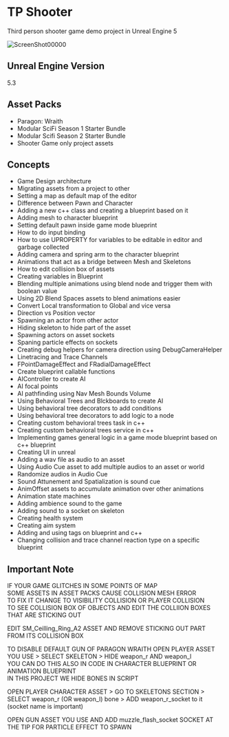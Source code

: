 # TP Shooter
Third person shooter game demo project in Unreal Engine 5

![ScreenShot00000](https://github.com/sinamhdn/unreal-tpshooter/assets/34884156/d21e86f9-b8b5-4bfb-8be8-cd8fbfb3084e)

## Unreal Engine Version
5.3

## Asset Packs
- Paragon: Wraith
- Modular SciFi Season 1 Starter Bundle
- Modular Scifi Season 2 Starter Bundle
- Shooter Game only project assets

## Concepts
- Game Design architecture
- Migrating assets from a project to other
- Setting a map as default map of the editor
- Difference between Pawn and Character
- Adding a new c++ class and creating a blueprint based on it
- Adding mesh to character blueprint
- Setting default pawn inside game mode blueprint
- How to do input binding
- How to use UPROPERTY for variables to be editable in editor and garbage collected
- Adding camera and spring arm to the character blueprint
- Animations that act as a bridge between Mesh and Skeletons
- How to edit collision box of assets
- Creating variables in Blueprint
- Blending multiple animations using blend node and trigger them with boolean value
- Using 2D Blend Spaces assets to blend animations easier
- Convert Local transformation to Global and vice versa
- Direction vs Position vector
- Spawning an actor from other actor
- Hiding skeleton to hide part of the asset
- Spawning actors on asset sockets
- Spaning particle effects on sockets
- Creating debug helpers for camera direction using DebugCameraHelper
- Linetracing and Trace Channels
- FPointDamageEffect and FRadialDamageEffect
- Create blueprint callable functions
- AIController to create AI
- AI focal points
- AI pathfinding using Nav Mesh Bounds Volume
- Using Behavioral Trees and Blckboards to create AI
- Using behavioral tree decorators to add conditions
- Using behavioral tree decorators to add logic to a node
- Creating custom behavioral trees task in c++
- Creating custom behavioral trees service in c++
- Implementing games general logic in a game mode blueprint based on c++ blueprint
- Creating UI in unreal
- Adding a wav file as audio to an asset
- Using Audio Cue asset to add multiple audios to an asset or world
- Randomize audios in Audio Cue
- Sound Attunement and Spatialization is sound cue
- AnimOffset assets to accumulate animation over other animations
- Animation state machines
- Adding ambience sound to the game
- Adding sound to a socket on skeleton
- Creating health system
- Creating aim system
- Adding and using tags on blueprint and c++
- Changing collision and trace channel reaction type on a specific blueprint

## Important Note
IF YOUR GAME GLITCHES IN SOME POINTS OF MAP \
SOME ASSETS IN ASSET PACKS CAUSE COLLISION MESH ERROR \
TO FIX IT CHANGE TO VISIBILITY COLLISION OR PLAYER COLLISION \
TO SEE COLLISION BOX OF OBJECTS AND EDIT THE COLLIION BOXES THAT ARE STICKING OUT

EDIT SM_Ceilling_Ring_A2 ASSET AND REMOVE STICKING OUT PART FROM ITS COLLISION BOX

TO DISABLE DEFAULT GUN OF PARAGON WRAITH OPEN PLAYER ASSET YOU USE > SELECT SKELETON > HIDE weapon_r AND weapon_l \
YOU CAN DO THIS ALSO IN CODE IN CHARACTER BLUEPRINT OR ANIMATION BLUEPRINT \
IN THIS PROJECT WE HIDE BONES IN SCRIPT

OPEN PLAYER CHARACTER ASSET > GO TO SKELETONS SECTION > SELECT weapon_r (OR weapon_l) bone > ADD weapon_r_socket to it (socket name is important)

OPEN GUN ASSET YOU USE AND ADD muzzle_flash_socket SOCKET AT THE TIP FOR PARTICLE EFFECT TO SPAWN
